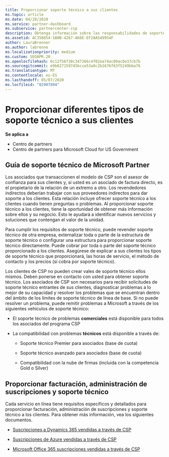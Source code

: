 ```yaml
---
title: Proporcionar soporte técnico a sus clientes
ms.topic: article
ms.date: 04/28/2020
ms.service: partner-dashboard
ms.subservice: partnercenter-csp
description: Obtenga información sobre las responsabilidades de soporte al cliente para asociados en el programa CSP.
ms.assetid: AC358854-1B0B-4267-A66E-EF28A549954F
author: LauraBrenner
ms.author: labrenne
ms.localizationpriority: medium
ms.custom: SEOAPR.20
ms.openlocfilehash: 6c12f56f30c347266c4f02ea74ac09ac0e37cb7b
ms.sourcegitcommit: e9b627159745bcce53a8c2b1676f63f5249bba76
ms.translationtype: MT
ms.contentlocale: es-ES
ms.lasthandoff: 05/07/2020
ms.locfileid: "82907894"
---
```

# <a name="providing-different-types-of-support-to-your-customers"></a>Proporcionar diferentes tipos de soporte técnico a sus clientes

**Se aplica a**

-  Centro de partners
-  Centro de partners para Microsoft Cloud for US Government


## <a name="microsoft-partner-support-guidance"></a>Guía de soporte técnico de Microsoft Partner

Los asociados que transaccionen el modelo de CSP son el asesor de confianza para sus clientes y, si usted es un asociado de factura directo, es el propietario de la relación de un extremo a otro. Los revendedores indirectos deberían trabajar con sus proveedores indirectos para dar soporte a los clientes. Esta relación incluye ofrecer soporte técnico a los clientes cuando tienen preguntas o problemas. Al proporcionar soporte técnico a los clientes, tiene la oportunidad de obtener más información sobre ellos y su negocio. Esto le ayudará a identificar nuevos servicios y soluciones que contengan el valor de la unidad.

Para cumplir los requisitos de soporte técnico, puede revender soporte técnico de otra empresa, externalizar toda o parte de la estructura de soporte técnico o configurar una estructura para proporcionar soporte técnico directamente. Puede cobrar por toda o parte del soporte técnico proporcionado a los clientes. Asegúrese de explicar a sus clientes los tipos de soporte técnico que proporcionará, las horas de servicio, el método de contacto y los precios (si cobra por soporte técnico).

Los clientes de CSP no pueden crear vales de soporte técnico ellos mismos. Deben ponerse en contacto con usted para obtener soporte técnico. Los asociados de CSP son necesarios para recibir solicitudes de soporte técnico entrantes de sus clientes, diagnosticar problemas a lo mejor de su capacidad y resolver los problemas que se encuentran dentro del ámbito de los límites de soporte técnico de línea de base. Si no puede resolver un problema, puede remitir problemas a Microsoft a través de los siguientes vehículos de soporte técnico:

- El soporte técnico de problemas **comerciales** está disponible para todos los asociados del programa CSP

- La compatibilidad con problemas **técnicos** está disponible a través de:

    - Soporte técnico Premier para asociados (base de cuota)

    - Soporte técnico avanzado para asociados (base de cuota)

    - Compatibilidad con la nube de firmas (incluida con la competencia Gold o Silver)

## <a name="providing-billing-subscription-management-and-technical-support"></a>Proporcionar facturación, administración de suscripciones y soporte técnico 

Cada servicio en línea tiene requisitos específicos y detallados para proporcionar facturación, administración de suscripciones y soporte técnico a los clientes. Para obtener más información, vea los siguientes documentos.

- [Suscripciones a Dynamics 365 vendidas a través de CSP](https://www.microsoftpartnercommunity.com/t5/CSP/Microsoft-Partner-Support-Guidance/m-p/5262#M30)

- [Suscripciones de Azure vendidas a través de CSP](https://www.microsoftpartnercommunity.com/t5/CSP/Microsoft-Partner-Support-Guidance/m-p/5263#M31)

- [Microsoft Office 365 suscripciones vendidas a través de CSP](https://www.microsoftpartnercommunity.com/t5/CSP/Microsoft-Partner-Support-Guidance/m-p/5264#M32)



 

 



